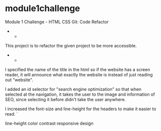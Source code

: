 # module1challenge
Module 1 Challenge - HTML CSS Git: Code Refactor
* * 
This project is to refactor the given project to be more accessible.
* * 

I specified the name of the title in the html so if the website has a screen reader, it will announce what exactly the website is instead of just reading out "website".

I added an id selector for "search engine optimization" so that when selected at the navigation, it takes the user to the image and information of SEO, since selecting it before didn't take the user anywhere.

I increased the font-size and line-height for the headers to make it easier to read. `



line-height
color contrast
responsive design